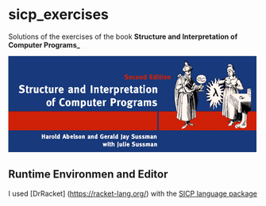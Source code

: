 # sicp_exercises
Solutions of the exercises of the book **Structure and Interpretation of Computer Programs_**

<img src="main-banner.gif">

## Runtime Environmen and Editor
I used [DrRacket] (https://racket-lang.org/) with the [SICP language package](http://www.neilvandyke.org/racket/sicp/)
